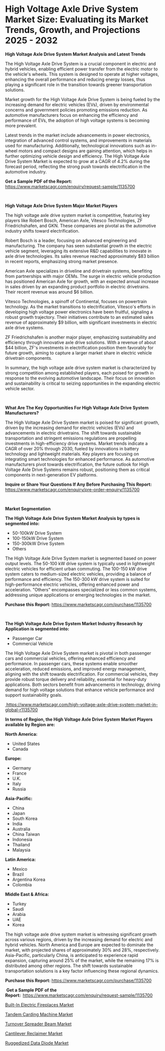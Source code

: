 <p><h1>High Voltage Axle Drive System Market Size: Evaluating its Market Trends, Growth, and Projections 2025 - 2032</h1></p><p><strong>High Voltage Axle Drive System Market Analysis and Latest Trends</strong></p>
<p><p>The High Voltage Axle Drive System is a crucial component in electric and hybrid vehicles, enabling efficient power transfer from the electric motor to the vehicle's wheels. This system is designed to operate at higher voltages, enhancing the overall performance and reducing energy losses, thus playing a significant role in the transition towards greener transportation solutions. </p><p>Market growth for the High Voltage Axle Drive System is being fueled by the increasing demand for electric vehicles (EVs), driven by environmental concerns and government policies promoting emissions reduction. As automotive manufacturers focus on enhancing the efficiency and performance of EVs, the adoption of high voltage systems is becoming more prevalent. </p><p>Latest trends in the market include advancements in power electronics, integration of advanced control systems, and improvements in materials used for manufacturing. Additionally, technological innovations such as in-wheel motors and compact designs are gaining attention, which helps in further optimizing vehicle design and efficiency. The High Voltage Axle Drive System Market is expected to grow at a CAGR of 4.2% during the forecast period, reflecting the strong push towards electrification in the automotive industry.</p></p>
<p><strong>Get a Sample PDF of the Report:&nbsp;</strong> <a href="https://www.marketscagr.com/enquiry/request-sample/1135700?utm_campaign=1944&utm_medium=2&utm_source=Github&utm_content=ia&utm_term=25032025&utm_id=high-voltage-axle-drive-system">https://www.marketscagr.com/enquiry/request-sample/1135700</a></p>
<p>&nbsp;</p>
<p><strong>High Voltage Axle Drive System Major Market Players</strong></p>
<p><p>The high voltage axle drive system market is competitive, featuring key players like Robert Bosch, American Axle, Vitesco Technologies, ZF Friedrichshafen, and GKN. These companies are pivotal as the automotive industry shifts toward electrification.</p><p>Robert Bosch is a leader, focusing on advanced engineering and manufacturing. The company has seen substantial growth in the electric vehicle segment, leveraging its extensive R&D capabilities to innovate in axle drive technologies. Its sales revenue reached approximately $83 billion in recent reports, emphasizing strong market presence.</p><p>American Axle specializes in driveline and drivetrain systems, benefiting from partnerships with major OEMs. The surge in electric vehicle production has positioned American Axle for growth, with an expected annual increase in sales driven by an expanding product portfolio in electric drivetrains. Their recent revenue was around $6 billion.</p><p>Vitesco Technologies, a spinoff of Continental, focuses on powertrain technology. As the market transitions to electrification, Vitesco's efforts in developing high voltage power electronics have been fruitful, signaling a robust growth trajectory. Their initiatives contribute to an estimated sales revenue of approximately $9 billion, with significant investments in electric axle drive systems.</p><p>ZF Friedrichshafen is another major player, emphasizing sustainability and efficiency through innovative axle drive solutions. With a revenue of about $44 billion, ZF's investments in electrification position them favorably for future growth, aiming to capture a larger market share in electric vehicle drivetrain components.</p><p>In summary, the high voltage axle drive system market is characterized by strong competition among established players, each poised for growth in response to the evolving automotive landscape. Their focus on innovation and sustainability is critical to seizing opportunities in the expanding electric vehicle sector.</p></p>
<p>&nbsp;</p>
<p><strong>What Are The Key Opportunities For High Voltage Axle Drive System Manufacturers?</strong></p>
<p><p>The High Voltage Axle Drive System market is poised for significant growth, driven by the increasing demand for electric vehicles (EVs) and advancements in electric drivetrains. The shift towards sustainable transportation and stringent emissions regulations are propelling investments in high-efficiency drive systems. Market trends indicate a CAGR of over 20% through 2030, fueled by innovations in battery technology and lightweight materials. Key players are focusing on integrating smart technologies for enhanced performance. As automotive manufacturers pivot towards electrification, the future outlook for High Voltage Axle Drive Systems remains robust, positioning them as critical components in next-generation EV platforms.</p></p>
<p><strong>Inquire or Share Your Questions If Any Before Purchasing This Report:</strong> <a href="https://www.marketscagr.com/enquiry/pre-order-enquiry/1135700?utm_campaign=1944&utm_medium=2&utm_source=Github&utm_content=ia&utm_term=25032025&utm_id=high-voltage-axle-drive-system">https://www.marketscagr.com/enquiry/pre-order-enquiry/1135700</a></p>
<p>&nbsp;</p>
<p><strong>Market Segmentation</strong></p>
<p><strong>The High Voltage Axle Drive System Market Analysis by types is segmented into:</strong></p>
<p><ul><li>50-100kW Drive System</li><li>100-150kW Drive System</li><li>150-300kW Drive System</li><li>Others</li></ul></p>
<p><p>The High Voltage Axle Drive System market is segmented based on power output levels. The 50-100 kW drive system is typically used in lightweight electric vehicles for efficient urban commuting. The 100-150 kW drive system caters to medium-sized electric vehicles, providing a balance of performance and efficiency. The 150-300 kW drive system is suited for high-performance electric vehicles, offering enhanced power and acceleration. "Others" encompasses specialized or less common systems, addressing unique applications or emerging technologies in the market.</p></p>
<p><strong>Purchase this Report:&nbsp;</strong><a href="https://www.marketscagr.com/purchase/1135700?utm_campaign=1944&utm_medium=2&utm_source=Github&utm_content=ia&utm_term=25032025&utm_id=high-voltage-axle-drive-system">https://www.marketscagr.com/purchase/1135700</a></p>
<p>&nbsp;</p>
<p><strong>The High Voltage Axle Drive System Market Industry Research by Application is segmented into:</strong></p>
<p><ul><li>Passenger Car</li><li>Commercial Vehicle</li></ul></p>
<p><p>The High Voltage Axle Drive System market is pivotal in both passenger cars and commercial vehicles, offering enhanced efficiency and performance. In passenger cars, these systems enable smoother acceleration, reduced emissions, and improved energy management, aligning with the shift towards electrification. For commercial vehicles, they provide robust torque delivery and reliability, essential for heavy-duty applications. Both sectors benefit from advancements in technology, driving demand for high voltage solutions that enhance vehicle performance and support sustainability goals.</p></p>
<p><a href="https://www.marketscagr.com/high-voltage-axle-drive-system-market-in-global-r1135700?utm_campaign=1944&utm_medium=2&utm_source=Github&utm_content=ia&utm_term=25032025&utm_id=high-voltage-axle-drive-system">&nbsp;https://www.marketscagr.com/high-voltage-axle-drive-system-market-in-global-r1135700</a></p>
<p><strong>In terms of Region, the High Voltage Axle Drive System Market Players available by Region are:</strong></p>
<p>
    <p> <strong> North America: </strong>
        <ul>
            <li>United States</li>
            <li>Canada</li>
        </ul>
        </p> 
    <p> <strong> Europe: </strong>
        <ul>
            <li>Germany</li>
            <li>France</li>
            <li>U.K.</li>
            <li>Italy</li>
            <li>Russia</li>
        </ul>
        </p> 
    <p> <strong> Asia-Pacific: </strong>
        <ul>
            <li>China</li>
            <li>Japan</li>
            <li>South Korea</li>
            <li>India</li>
            <li>Australia</li>
            <li>China Taiwan</li>
            <li>Indonesia</li>
            <li>Thailand</li>
            <li>Malaysia</li>
        </ul>
        </p> 
    <p> <strong> Latin America: </strong>
        <ul>
            <li>Mexico</li>
            <li>Brazil</li>
            <li>Argentina Korea</li>
            <li>Colombia</li>
        </ul>
        </p> 
    <p> <strong> Middle East & Africa: </strong>
        <ul>
            <li>Turkey</li>
            <li>Saudi</li>
            <li>Arabia</li>
            <li>UAE</li>
            <li>Korea</li>
        </ul>
    </p>
    </p>
<p><p>The high voltage axle drive system market is witnessing significant growth across various regions, driven by the increasing demand for electric and hybrid vehicles. North America and Europe are expected to dominate the market, with projected shares of approximately 30% and 28%, respectively. Asia-Pacific, particularly China, is anticipated to experience rapid expansion, capturing around 25% of the market, while the remaining 17% is distributed among other regions. The shift towards sustainable transportation solutions is a key factor influencing these regional dynamics.</p></p>
<p><strong>Purchase this Report: </strong><a href="https://www.marketscagr.com/purchase/1135700?utm_campaign=1944&utm_medium=2&utm_source=Github&utm_content=ia&utm_term=25032025&utm_id=high-voltage-axle-drive-system">https://www.marketscagr.com/purchase/1135700</a></p>
<p>&nbsp;<strong>Get a Sample PDF of the Report:&nbsp;&nbsp;</strong><a href="https://www.marketscagr.com/enquiry/request-sample/1135700?utm_campaign=1944&utm_medium=2&utm_source=Github&utm_content=ia&utm_term=25032025&utm_id=high-voltage-axle-drive-system">https://www.marketscagr.com/enquiry/request-sample/1135700</a></p>
<p><strong></strong></p>
<p><p><a href="https://github.com/paulierasho/Market-Research-Report-List-1/blob/main/built-in-electric-fireplaces-market.md?utm_campaign=1944&utm_medium=2&utm_source=Github&utm_content=ia&utm_term=25032025&utm_id=high-voltage-axle-drive-system">Built-In Electric Fireplaces Market</a></p><p><a href="https://github.com/perbetpereir/Market-Research-Report-List-1/blob/main/tandem-carding-machine-market.md?utm_campaign=1944&utm_medium=2&utm_source=Github&utm_content=ia&utm_term=25032025&utm_id=high-voltage-axle-drive-system">Tandem Carding Machine Market</a></p><p><a href="https://github.com/ziringebrur1/Market-Research-Report-List-1/blob/main/turnover-spreader-beam-market.md?utm_campaign=1944&utm_medium=2&utm_source=Github&utm_content=ia&utm_term=25032025&utm_id=high-voltage-axle-drive-system">Turnover Spreader Beam Market</a></p><p><a href="https://github.com/kevoncesya4j/Market-Research-Report-List-1/blob/main/cantilever-reclaimer-market.md?utm_campaign=1944&utm_medium=2&utm_source=Github&utm_content=ia&utm_term=25032025&utm_id=high-voltage-axle-drive-system">Cantilever Reclaimer Market</a></p><p><a href="https://github.com/pelegeazlie5/Market-Research-Report-List-1/blob/main/ruggedized-data-diode-market.md?utm_campaign=1944&utm_medium=2&utm_source=Github&utm_content=ia&utm_term=25032025&utm_id=high-voltage-axle-drive-system">Ruggedized Data Diode Market</a></p></p>
